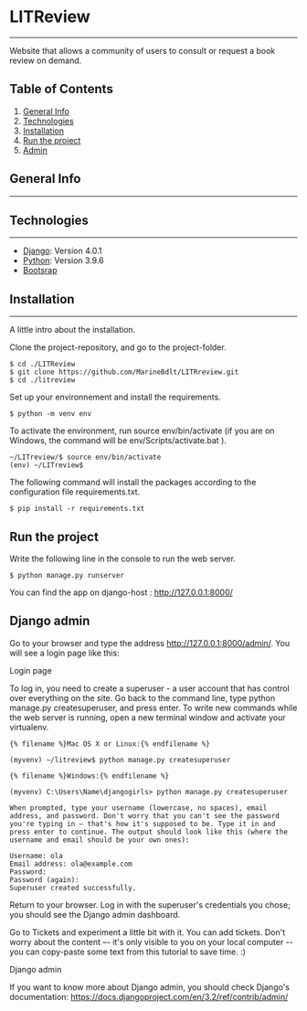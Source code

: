 # LITReview
***
Website that allows a community of users to consult or request a book review on demand.

## Table of Contents
1. [General Info](#general-info)
2. [Technologies](#technologies)
3. [Installation](#installation)
4. [Run the project](#run-the-project)
5. [Admin](#django-admin)

## General Info
***

## Technologies
***
* [Django](https://www.djangoproject.com/): Version 4.0.1
* [Python](https://example.com): Version 3.9.6
* [Bootsrap](https://getbootstrap.com/)

## Installation
***

A little intro about the installation.

Clone the project-repository, and go to the project-folder.
```
$ cd ./LITReview 
$ git clone https://github.com/MarineBdlt/LITRreview.git
$ cd ./litreview
```

Set up your environnement and install the requirements.
```
$ python -m venv env
```
To activate the environment, run source env/bin/activate (if you are on Windows, the command will be env/Scripts/activate.bat ). 
```
~/LITreview/$ source env/bin/activate
(env) ~/LITreview$
```

The following command will install the packages according to the configuration file requirements.txt.
```
$ pip install -r requirements.txt
```

## Run the project

Write  the following line in the console to run the web server.
```
$ python manage.py runserver 
```
You can find the app on django-host : http://127.0.0.1:8000/

## Django admin

 Go to your browser and type the address http://127.0.0.1:8000/admin/. You will see a login page like this:

Login page

To log in, you need to create a superuser - a user account that has control over everything on the site. Go back to the command line, type python manage.py createsuperuser, and press enter.
To write new commands while the web server is running, open a new terminal window and activate your virtualenv. 

```
{% filename %}Mac OS X or Linux:{% endfilename %}

(myvenv) ~/litreview$ python manage.py createsuperuser

{% filename %}Windows:{% endfilename %}

(myvenv) C:\Users\Name\djangogirls> python manage.py createsuperuser

When prompted, type your username (lowercase, no spaces), email address, and password. Don't worry that you can't see the password you're typing in – that's how it's supposed to be. Type it in and press enter to continue. The output should look like this (where the username and email should be your own ones):

Username: ola
Email address: ola@example.com
Password:
Password (again):
Superuser created successfully.
```

Return to your browser. Log in with the superuser's credentials you chose; you should see the Django admin dashboard.

Go to Tickets and experiment a little bit with it. You can add tickets. Don't worry about the content –- it's only visible to you on your local computer -- you can copy-paste some text from this tutorial to save time. :)

Django admin

If you want to know more about Django admin, you should check Django's documentation: https://docs.djangoproject.com/en/3.2/ref/contrib/admin/


